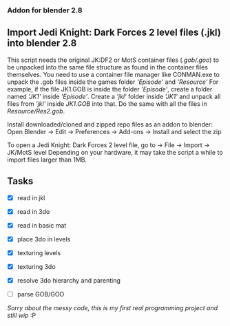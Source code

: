 ### Addon for blender 2.8

## Import Jedi Knight: Dark Forces 2 level files (.jkl) into blender 2.8

This script needs the original JK:DF2 or MotS container files (_.gob/.goo_)
to be unpacked into the same file structure as found in the container files themselves.
You need to use a container file manager like CONMAN.exe to unpack the .gob files inside the
games folder _'Episode'_ and _'Resource'_
For example, if the file JK1.GOB is inside the folder _'Episode'_, create a folder named
_'JK1'_ inside _'Episode'_. Create a _'jkl'_ folder inside _'JK1'_ and unpack all files from _'jkl'_
inside _JK1.GOB_ into that.
Do the same with all the files in _Resource/Res2.gob_.


Install downloaded/cloned and zipped repo files as an addon to blender:
Open Blender -> Edit -> Preferences -> Add-ons -> Install and select the zip


To open a Jedi Knight: Dark Forces 2 level file, go to -> File -> Import -> JK/MotS level
Depending on your hardware, it may take the script a while to import files larger than 1MB.

## Tasks

- [x] read in jkl
- [x] read in 3do
- [x] read in basic mat
- [x] place 3do in levels
- [x] texturing levels
- [x] texturing 3do
- [x] resolve 3do hierarchy and parenting
- [ ] parse GOB/GOO
 


_Sorry about the messy code, this is my first real programming project and still wip_ :P